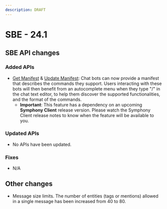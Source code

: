 ```yaml
---
description: DRAFT
---
```


# SBE - 24.1

## SBE API changes

### **Added APIs**

* [Get Manifest](https://developers.symphony.com/restapi/v24.1/reference/get-manifest) & [Update Manifest](https://developers.symphony.com/restapi/v24.1/reference/update-manifest): Chat bots can now provide a manifest that describes the commands they support. Users interacting with these bots will then benefit from an autocomplete menu when they type "/" in the chat text editor, to help them discover the supported functionalities, and the format of the commands.&#x20;
  * **Important**: This feature has a dependency on an upcoming **Symphony Client** release version. Please watch the Symphony Client release notes to know when the feature will be available to you.

### **Updated APIs**

* No APIs have been updated.

### Fixes

* N/A

## Other changes

* Message size limits. The number of entities (tags or mentions) allowed in a single message has been increased from 40 to 80.
